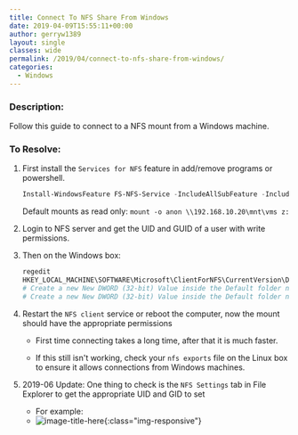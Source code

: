 ```yaml
---
title: Connect To NFS Share From Windows
date: 2019-04-09T15:55:11+00:00
author: gerryw1389
layout: single
classes: wide
permalink: /2019/04/connect-to-nfs-share-from-windows/
categories:
  - Windows
---
```

<!--more-->

### Description:

Follow this guide to connect to a NFS mount from a Windows machine.

### To Resolve:

1. First install the `Services for NFS` feature in add/remove programs or powershell.

   ```powershell
   Install-WindowsFeature FS-NFS-Service -IncludeAllSubFeature -IncludeManagementTools
   ```

   Default mounts as read only: `mount -o anon \\192.168.10.20\mnt\vms z:`

1. Login to NFS server and get the UID and GUID of a user with write permissions.

2. Then on the Windows box:

   ```powershell
   regedit
   HKEY_LOCAL_MACHINE\SOFTWARE\Microsoft\ClientForNFS\CurrentVersion\Default.
   # Create a new New DWORD (32-bit) Value inside the Default folder named AnonymousUid and assign the UID found on the UNIX directory as shared by the NFS system.
   # Create a new New DWORD (32-bit) Value inside the Default folder named AnonymousGid and assign the GID found on the UNIX directory as shared by the NFS system.
   ```

4. Restart the `NFS client` service or reboot the computer, now the mount should have the appropriate permissions

   - First time connecting takes a long time, after that it is much faster.

   - If this still isn't working, check your `nfs exports` file on the Linux box to ensure it allows connections from Windows machines.

5. 2019-06 Update: One thing to check is the `NFS Settings` tab in File Explorer to get the appropriate UID and GID to set
   - For example:
   - ![image-title-here](https://automationadmin.com/assets/images/uploads/2019/06/nfs-settings.png){:class="img-responsive"}

